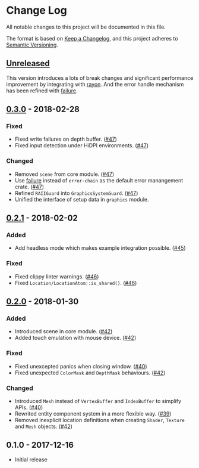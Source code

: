 # Change Log
All notable changes to this project will be documented in this file.

The format is based on [Keep a Changelog][kc], and this project adheres to
[Semantic Versioning][sv].

[kc]: http://keepachangelog.com/
[sv]: http://semver.org/

## [Unreleased]

This version introduces a lots of break changes and significant performance improvement by integrating with [rayon](https://github.com/rayon-rs/rayon). And the error handle mechanism has been refined with [failure](https://github.com/rust-lang-nursery/failure).

## [0.3.0] - 2018-02-28

### Fixed
* Fixed write failures on depth buffer. ([#47])
* Fixed input detection under HiDPI environments. ([#47])

### Changed
* Removed `scene` from core module. ([#47])
* Use [failure](https://github.com/withoutboats/failure) instead of `error-chain` as the default error manangement crate. ([#47])
* Refined `RAIIGuard` into `GraphicsSystemGuard`. ([#47])
* Unified the interface of setup data in `graphics` module.

[#47]: https://github.com/shawnscode/crayon/pull/47

## [0.2.1] - 2018-02-02

### Added
* Add headless mode which makes example integration possible. ([#45])

### Fixed
* Fixed clippy linter warnings. ([#46])
* Fixed `Location/LocationAtom::is_shared()`. ([#46])

[#46]: https://github.com/shawnscode/crayon/pull/46
[#45]: https://github.com/shawnscode/crayon/pull/45

## [0.2.0] - 2018-01-30

### Added
* Introduced scene in core module. ([#42][#43])
* Added touch emulation with mouse device. ([#42])

### Fixed
* Fixed unexcepted panics when closing window. ([#40])
* Fixed unexpected `ColorMask` and `DepthMask` behaviours. ([#42])

### Changed
* Introduced `Mesh` instead of `VertexBuffer` and `IndexBuffer` to simplify APIs. ([#40][#41])
* Rewrited entity component system in a more flexible way. ([#39])
* Removed inexplicit location definitions when creating `Shader`, `Texture` and `Mesh` objects. ([#42])

[#39]: https://github.com/shawnscode/crayon/pull/39
[#40]: https://github.com/shawnscode/crayon/pull/40
[#41]: https://github.com/shawnscode/crayon/pull/41
[#42]: https://github.com/shawnscode/crayon/pull/42
[#43]: https://github.com/shawnscode/crayon/pull/43

## 0.1.0 - 2017-12-16
* Initial release

[0.2.0]: https://github.com/shawnscode/crayon/compare/v0.1.0...v0.2.0
[0.2.1]: https://github.com/shawnscode/crayon/compare/v0.1.0...v0.2.1
[0.3.0]: https://github.com/shawnscode/crayon/compare/v0.2.1...v0.3.0
[Unreleased]: https://github.com/shawnscode/crayon/compare/v0.3.0...HEAD